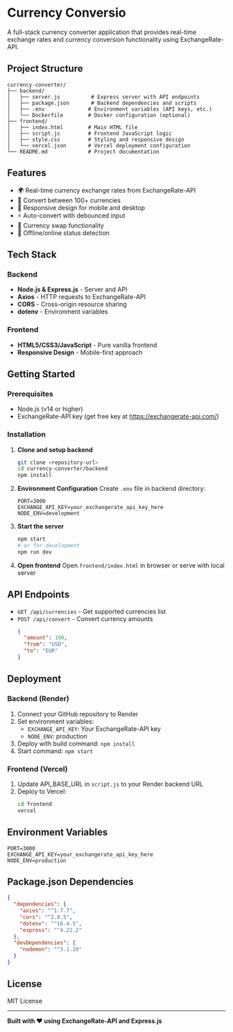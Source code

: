 # Currency Conversio 

A full-stack currency converter application that provides real-time exchange rates and currency conversion functionality using ExchangeRate-API.

## Project Structure

```
currency-converter/
├── backend/
│   ├── server.js          # Express server with API endpoints
│   ├── package.json       # Backend dependencies and scripts
│   ├── .env              # Environment variables (API keys, etc.)
│   └── Dockerfile        # Docker configuration (optional)
├── frontend/
│   ├── index.html        # Main HTML file
│   ├── script.js         # Frontend JavaScript logic
│   ├── style.css         # Styling and responsive design
│   └── vercel.json       # Vercel deployment configuration
└── README.md             # Project documentation
```

## Features

- 🌍 Real-time currency exchange rates from ExchangeRate-API
- 💱 Convert between 100+ currencies
- 📱 Responsive design for mobile and desktop
- ⚡ Auto-convert with debounced input
- 🔄 Currency swap functionality
- 📡 Offline/online status detection

## Tech Stack

### Backend

- **Node.js & Express.js** - Server and API
- **Axios** - HTTP requests to ExchangeRate-API
- **CORS** - Cross-origin resource sharing
- **dotenv** - Environment variables

### Frontend

- **HTML5/CSS3/JavaScript** - Pure vanilla frontend
- **Responsive Design** - Mobile-first approach

## Getting Started

### Prerequisites

- Node.js (v14 or higher)
- ExchangeRate-API key (get free key at https://exchangerate-api.com/)

### Installation

1. **Clone and setup backend**

   ```bash
   git clone <repository-url>
   cd currency-converter/backend
   npm install
   ```

2. **Environment Configuration**
   Create `.env` file in backend directory:

   ```env
   PORT=3000
   EXCHANGE_API_KEY=your_exchangerate_api_key_here
   NODE_ENV=development
   ```

3. **Start the server**

   ```bash
   npm start
   # or for development
   npm run dev
   ```

4. **Open frontend**
   Open `frontend/index.html` in browser or serve with local server

## API Endpoints

- `GET /api/currencies` - Get supported currencies list
- `POST /api/convert` - Convert currency amounts
  ```json
  {
    "amount": 100,
    "from": "USD",
    "to": "EUR"
  }
  ```

## Deployment

### Backend (Render)

1. Connect your GitHub repository to Render
2. Set environment variables:
   - `EXCHANGE_API_KEY`: Your ExchangeRate-API key
   - `NODE_ENV`: production
3. Deploy with build command: `npm install`
4. Start command: `npm start`

### Frontend (Vercel)

1. Update API_BASE_URL in `script.js` to your Render backend URL
2. Deploy to Vercel:
   ```bash
   cd frontend
   vercel
   ```

## Environment Variables

```env
PORT=3000
EXCHANGE_API_KEY=your_exchangerate_api_key_here
NODE_ENV=production
```

## Package.json Dependencies

```json
{
  "dependencies": {
    "axios": "^1.7.7",
    "cors": "^2.8.5",
    "dotenv": "^16.4.5",
    "express": "^4.21.2"
  },
  "devDependencies": {
    "nodemon": "^3.1.10"
  }
}
```

## License

MIT License

---

**Built with ❤️ using ExchangeRate-API and Express.js**
